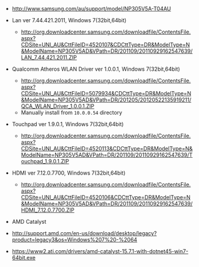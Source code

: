 - http://www.samsung.com/au/support/model/NP305V5A-T04AU


- Lan ver 7.44.421.2011, Windows 7(32bit,64bit)
  - http://org.downloadcenter.samsung.com/downloadfile/ContentsFile.aspx?CDSite=UNI_AU&CttFileID=4520107&CDCttType=DR&ModelType=N&ModelName=NP305V5AD&VPath=DR/201109/20110929162547639/LAN_7.44.421.2011.ZIP
- Qualcomm Atheros WLAN Driver ver 1.0.0.1, Windows 7(32bit,64bit)
  - http://org.downloadcenter.samsung.com/downloadfile/ContentsFile.aspx?CDSite=UNI_AU&CttFileID=5079934&CDCttType=DR&ModelType=N&ModelName=NP305V5AD&VPath=DR/201205/20120522135919211/QCA_WLAN_Driver_1.0.0.1.ZIP
  - Manually install from `10.0.0.54` directory
- Touchpad ver 1.9.0.1, Windows 7(32bit,64bit)
  - http://org.downloadcenter.samsung.com/downloadfile/ContentsFile.aspx?CDSite=UNI_AU&CttFileID=4520113&CDCttType=DR&ModelType=N&ModelName=NP305V5AD&VPath=DR/201109/20110929162547639/Touchpad_1.9.0.1.ZIP
- HDMI ver 7.12.0.7700, Windows 7(32bit,64bit)
  - http://org.downloadcenter.samsung.com/downloadfile/ContentsFile.aspx?CDSite=UNI_AU&CttFileID=4520106&CDCttType=DR&ModelType=N&ModelName=NP305V5AD&VPath=DR/201109/20110929162547639/HDMI_7.12.0.7700.ZIP
 - AMD Catalyst
  - http://support.amd.com/en-us/download/desktop/legacy?product=legacy3&os=Windows%207%20-%2064
  - https://www2.ati.com/drivers/amd-catalyst-15.7.1-with-dotnet45-win7-64bit.exe
  
